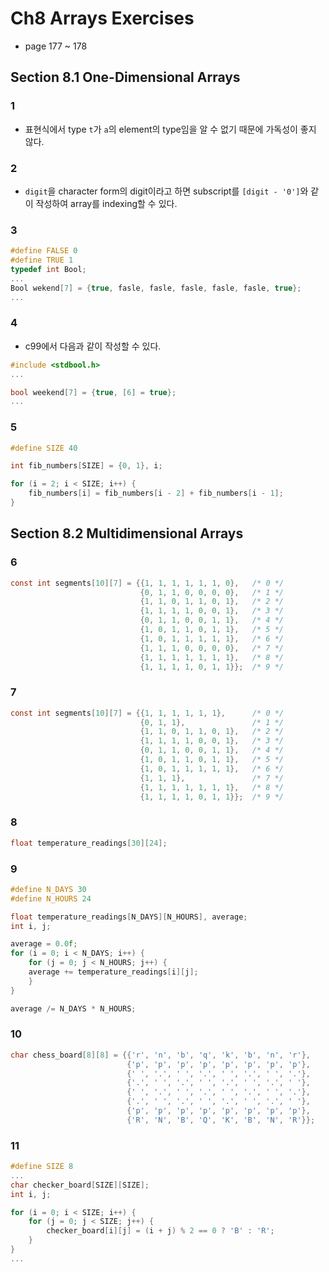 # Ch8 Arrays Exercises

- page 177 ~ 178

## Section 8.1 One-Dimensional Arrays

### 1

- 표현식에서 type `t`가 `a`의 element의 type임을 알 수 없기 때문에 가독성이 좋지 않다.

### 2

- `digit`을 character form의 digit이라고 하면 subscript를 `[digit - '0']`와 같이 작성하여 array를 indexing할 수 있다.

### 3

```c
#define FALSE 0
#define TRUE 1
typedef int Bool;
...
Bool wekend[7] = {true, fasle, fasle, fasle, fasle, fasle, true};
...
```

### 4

- c99에서 다음과 같이 작성할 수 있다. 

```c
#include <stdbool.h>
...

bool weekend[7] = {true, [6] = true};
...
```

### 5

```c
#define SIZE 40

int fib_numbers[SIZE] = {0, 1}, i;

for (i = 2; i < SIZE; i++) {
    fib_numbers[i] = fib_numbers[i - 2] + fib_numbers[i - 1];
}
```

## Section 8.2 Multidimensional Arrays

### 6

```c
const int segments[10][7] = {{1, 1, 1, 1, 1, 1, 0},   /* 0 */
                             {0, 1, 1, 0, 0, 0, 0},   /* 1 */
                             {1, 1, 0, 1, 1, 0, 1},   /* 2 */
                             {1, 1, 1, 1, 0, 0, 1},   /* 3 */
                             {0, 1, 1, 0, 0, 1, 1},   /* 4 */
                             {1, 0, 1, 1, 0, 1, 1},   /* 5 */
            			     {1, 0, 1, 1, 1, 1, 1},   /* 6 */
		            	     {1, 1, 1, 0, 0, 0, 0},   /* 7 */
			                 {1, 1, 1, 1, 1, 1, 1},   /* 8 */
			                 {1, 1, 1, 1, 0, 1, 1}};  /* 9 */
```

### 7

```c
const int segments[10][7] = {{1, 1, 1, 1, 1, 1},      /* 0 */
                             {0, 1, 1},               /* 1 */
                             {1, 1, 0, 1, 1, 0, 1},   /* 2 */
                             {1, 1, 1, 1, 0, 0, 1},   /* 3 */
                             {0, 1, 1, 0, 0, 1, 1},   /* 4 */
                             {1, 0, 1, 1, 0, 1, 1},   /* 5 */
            			     {1, 0, 1, 1, 1, 1, 1},   /* 6 */
		            	     {1, 1, 1},               /* 7 */
			                 {1, 1, 1, 1, 1, 1, 1},   /* 8 */
			                 {1, 1, 1, 1, 0, 1, 1}};  /* 9 */
```

### 8

```c
float temperature_readings[30][24];
```

### 9

```c
#define N_DAYS 30
#define N_HOURS 24

float temperature_readings[N_DAYS][N_HOURS], average;
int i, j;

average = 0.0f;
for (i = 0; i < N_DAYS; i++) {
    for (j = 0; j < N_HOURS; j++) {
	average += temperature_readings[i][j];
    }
}

average /= N_DAYS * N_HOURS;
```

### 10

```c
char chess_board[8][8] = {{'r', 'n', 'b', 'q', 'k', 'b', 'n', 'r'},
			              {'p', 'p', 'p', 'p', 'p', 'p', 'p', 'p'},
			              {' ', '.', ' ', '.', ' ', '.', ' ', '.'},
			              {'.', ' ', '.', ' ', '.', ' ', '.', ' '},
			              {' ', '.', ' ', '.', ' ', '.', ' ', '.'},
			              {'.', ' ', '.', ' ', '.', ' ', '.', ' '},
			              {'p', 'p', 'p', 'p', 'p', 'p', 'p', 'p'},
			              {'R', 'N', 'B', 'Q', 'K', 'B', 'N', 'R'}};
```

### 11

```c
#define SIZE 8
...
char checker_board[SIZE][SIZE];
int i, j;

for (i = 0; i < SIZE; i++) {
    for (j = 0; j < SIZE; j++) {
        checker_board[i][j] = (i + j) % 2 == 0 ? 'B' : 'R';
    }
}
...
```
